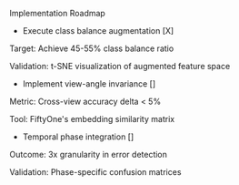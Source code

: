 Implementation Roadmap

- Execute class balance augmentation [X]

Target: Achieve 45-55% class balance ratio

Validation: t-SNE visualization of augmented feature space

- Implement view-angle invariance []

Metric: Cross-view accuracy delta < 5%

Tool: FiftyOne's embedding similarity matrix

- Temporal phase integration []

Outcome: 3x granularity in error detection

Validation: Phase-specific confusion matrices